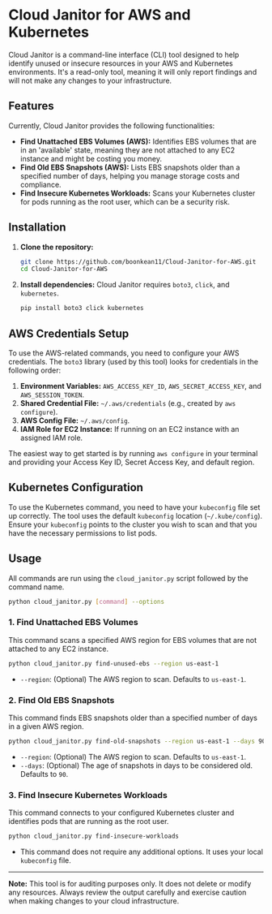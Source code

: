 # Cloud Janitor for AWS and Kubernetes

Cloud Janitor is a command-line interface (CLI) tool designed to help identify unused or insecure resources in your AWS and Kubernetes environments. It's a read-only tool, meaning it will only report findings and will not make any changes to your infrastructure.

## Features

Currently, Cloud Janitor provides the following functionalities:

*   **Find Unattached EBS Volumes (AWS):** Identifies EBS volumes that are in an 'available' state, meaning they are not attached to any EC2 instance and might be costing you money.
*   **Find Old EBS Snapshots (AWS):** Lists EBS snapshots older than a specified number of days, helping you manage storage costs and compliance.
*   **Find Insecure Kubernetes Workloads:** Scans your Kubernetes cluster for pods running as the root user, which can be a security risk.

## Installation

1.  **Clone the repository:**
    ```bash
    git clone https://github.com/boonkean11/Cloud-Janitor-for-AWS.git
    cd Cloud-Janitor-for-AWS
    ```

2.  **Install dependencies:**
    Cloud Janitor requires `boto3`, `click`, and `kubernetes`.
    ```bash
    pip install boto3 click kubernetes
    ```

## AWS Credentials Setup

To use the AWS-related commands, you need to configure your AWS credentials. The `boto3` library (used by this tool) looks for credentials in the following order:

1.  **Environment Variables:** `AWS_ACCESS_KEY_ID`, `AWS_SECRET_ACCESS_KEY`, and `AWS_SESSION_TOKEN`.
2.  **Shared Credential File:** `~/.aws/credentials` (e.g., created by `aws configure`).
3.  **AWS Config File:** `~/.aws/config`.
4.  **IAM Role for EC2 Instance:** If running on an EC2 instance with an assigned IAM role.

The easiest way to get started is by running `aws configure` in your terminal and providing your Access Key ID, Secret Access Key, and default region.

## Kubernetes Configuration

To use the Kubernetes command, you need to have your `kubeconfig` file set up correctly. The tool uses the default `kubeconfig` location (`~/.kube/config`). Ensure your `kubeconfig` points to the cluster you wish to scan and that you have the necessary permissions to list pods.

## Usage

All commands are run using the `cloud_janitor.py` script followed by the command name.

```bash
python cloud_janitor.py [command] --options
```

### 1. Find Unattached EBS Volumes

This command scans a specified AWS region for EBS volumes that are not attached to any EC2 instance.

```bash
python cloud_janitor.py find-unused-ebs --region us-east-1
```

*   `--region`: (Optional) The AWS region to scan. Defaults to `us-east-1`.

### 2. Find Old EBS Snapshots

This command finds EBS snapshots older than a specified number of days in a given AWS region.

```bash
python cloud_janitor.py find-old-snapshots --region us-east-1 --days 90
```

*   `--region`: (Optional) The AWS region to scan. Defaults to `us-east-1`.
*   `--days`: (Optional) The age of snapshots in days to be considered old. Defaults to `90`.

### 3. Find Insecure Kubernetes Workloads

This command connects to your configured Kubernetes cluster and identifies pods that are running as the root user.

```bash
python cloud_janitor.py find-insecure-workloads
```

*   This command does not require any additional options. It uses your local `kubeconfig` file.

---
**Note:** This tool is for auditing purposes only. It does not delete or modify any resources. Always review the output carefully and exercise caution when making changes to your cloud infrastructure.